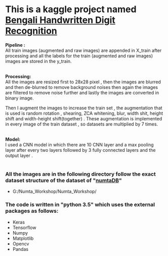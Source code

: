 # This is a kaggle project named [Bengali Handwritten Digit Recognition](https://www.kaggle.com/c/numta)
**Pipeline :**<br>
All train images (augmented and raw images) are appended in X_train after processing and all the labels for the train
(augmented and raw images) images are stored in the y_train.<br ><br>

**Processing:**<br >
All the images are resized first to 28x28 pixel , then the images are blurred and then de-blurred to remove background
noises then again the images are filtered to remove noise further and lastly the images are converted in binary image.<br>
	
Then I augment the images to increase the train set , the augmentation that is used is random rotation , shearing, ZCA whitening,
blur, width shit, height shift and width-height shift(together) . These augmentation is implemented in every image of the train 
dataset , so datasets are multiplied by 7 times.<br><br>

**Model:**<br>
I used a CNN model in which there are 10 CNN layer and a max pooling layer after every two layers followed by 3 fully connected layers
and the output layer . <br><br>

### All the images are in the following directory follow the exact dataset structure of the dataset of "[numtaDB](https://www.kaggle.com/BengaliAI/numta)"<br>
* G:/Numta_Workshop/Numta_Workshop/

### The code is written in "python 3.5" which uses the external packages as follows:
* Keras
* Tensorflow
* Numpy
* Matplotlib
* Opencv
* Pandas
